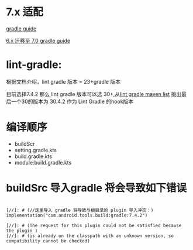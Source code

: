 # 7.x 适配

[gradle guide](https://docs.gradle.org/current/userguide/kotlin_dsl.html)

[6.x 迁移至 7.0 gradle guide](https://docs.gradle.org/current/userguide/upgrading_version_6.html)

# lint-gradle:

根据文档介绍，lint gradle 版本 = 23+gradle 版本

目前选择7.4.2 那么 lint gradle 版本可以选
30+,从[lint gradle maven list](https://mvnrepository.com/artifact/com.android.tools.lint/lint-gradle?repo=google)
挑出最后一个30的版本为 30.4.2 作为 Lint Gradle 的hook版本

# 编译顺序

* buildScr
* setting.gradle.kts
* build.gradle.kts
* module:build.gradle.kts

# buildSrc 导入gradle 将会导致如下错误

```

[//]: # (//这里导入 gradle 将导致与根目录的 plugin 导入冲突：)
implementation("com.android.tools.build:gradle:7.4.2")

[//]: # (The request for this plugin could not be satisfied because the plugin )
[//]: # (is already on the classpath with an unknown version, so compatibility cannot be checked)
```

